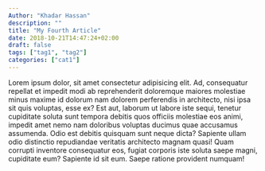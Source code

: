 ```yaml
---
Author: "Khadar Hassan"
description: ""
title: "My Fourth Article"
date: 2018-10-21T14:47:24+02:00
draft: false
tags: ["tag1", "tag2"]
categories: ["cat1"]
---
```


Lorem ipsum dolor, sit amet consectetur adipisicing elit. Ad, consequatur repellat et impedit modi ab reprehenderit doloremque maiores molestiae minus maxime id dolorum nam dolorem perferendis in architecto, nisi ipsa sit quis voluptas, esse ex? Est aut, laborum ut labore iste sequi, tenetur cupiditate soluta sunt tempora debitis quos officiis molestiae eos animi, impedit amet nemo nam doloribus voluptas ducimus quae accusamus assumenda. Odio est debitis quisquam sunt neque dicta? Sapiente ullam odio distinctio repudiandae veritatis architecto magnam quasi! Quam corrupti inventore consequatur eos, fugiat corporis iste soluta saepe magni, cupiditate eum? Sapiente id sit eum. Saepe ratione provident numquam!
